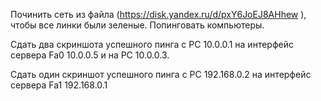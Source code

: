 Починить сеть из файла (https://disk.yandex.ru/d/pxY6JoEJ8AHhew ), чтобы все линки были зеленые. Попинговать компьютеры. 

Сдать два скриншота успешного пинга с РС 10.0.0.1 на интерфейс сервера Fa0 10.0.0.5 и на PC 10.0.0.3.


Сдать один скриншот успешного пинга с РС 192.168.0.2 на интерфейс сервера Fa1 192.168.0.1